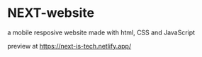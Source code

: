 # NEXT-website
a mobile resposive website made with html, CSS and JavaScript

preview at https://next-is-tech.netlify.app/
